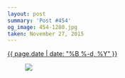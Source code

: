 ```yaml
---
layout: post
summary: 'Post #454'
og_image: 454-1280.jpg
taken: November 27, 2015
---
```


<div class="post">
 <time>
  <a href="/454">
   {{ page.date | date: "%B %-d, %Y" }}
  </a>
 </time>
 <a href="/454">
  <figure data-taken="11/27/2015">
   <img sizes="(min-width: 700px) 50vw, calc(100vw - 2rem)" src="{{ site.assets_url }}/454-640.jpg" srcset="{{ site.assets_url }}/454-1280.jpg 1280w, {{ site.assets_url }}/454-960.jpg 960w, {{ site.assets_url }}/454-640.jpg 640w, {{ site.assets_url }}/454-320.jpg 320w"/>
  </figure>
 </a>
</div>
